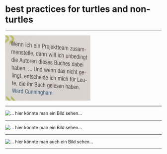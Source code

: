 # best practices for turtles and non-turtles

----

![voll spannend: ](https://github.com/Klaasbuilder/bestp/blob/a7f7769b98100098d0f886936cea15ab37d6e052/team01.png)

----

![... hier könnte man ein Bild sehen...](https://github.com/Klaasbuilder/bestp/blob/875c8060e892eba3d2a01836c42bf5b79fe38dd9/1.jpg)

----

![... hier könnte man ein Bild sehen...](https://github.com/Klaasbuilder/bestp/blob/875c8060e892eba3d2a01836c42bf5b79fe38dd9/2.jpg)

----

![... hier könnte man auch ein Bild sehen...](https://github.com/Klaasbuilder/bestp/blob/875c8060e892eba3d2a01836c42bf5b79fe38dd9/3.jpg)

----
